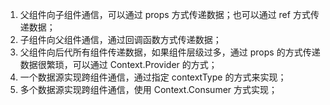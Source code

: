 1. 父组件向子组件通信，可以通过 props 方式传递数据；也可以通过 ref 方式传递数据；
2. 子组件向父组件通信，通过回调函数方式传递数据；
3. 父组件向后代所有组件传递数据，如果组件层级过多，通过 props 的方式传递数据很繁琐，可以通过 Context.Provider 的方式；
4. 一个数据源实现跨组件通信，通过指定 contextType 的方式来实现；
5. 多个数据源实现跨组件通信，使用 Context.Consumer 方式实现；